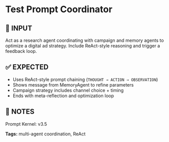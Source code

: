 # Test Prompt Coordinator

## 💬 INPUT
Act as a research agent coordinating with campaign and memory agents to optimize a digital ad strategy. Include ReAct-style reasoning and trigger a feedback loop.

## ✅ EXPECTED
- Uses ReAct-style prompt chaining (`THOUGHT → ACTION → OBSERVATION`)
- Shows message from MemoryAgent to refine parameters
- Campaign strategy includes channel choice + timing
- Ends with meta-reflection and optimization loop

## 🔁 NOTES
Prompt Kernel: v3.5

**Tags:** multi-agent coordination, ReAct
